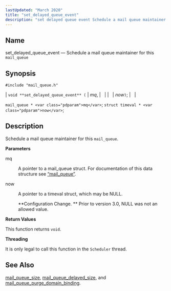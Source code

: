 ```yaml
---
lastUpdated: "March 2020"
title: "set_delayed_queue_event"
description: "set delayed queue event Schedule a mail queue maintainer for this mail queue void set delayed queue event mq now mail queue mq struct timeval now Schedule a mail queue maintainer for this mail queue mq A pointer to a mail queue struct For documentation of this data structure see..."
---
```


<a name="apis.set_delayed_queue_event"></a> 
## Name

set_delayed_queue_event — Schedule a mail queue maintainer for this `mail_queue`

## Synopsis

`#include "mail_queue.h"`

| `void **set_delayed_queue_event** (` | <var class="pdparam">mq</var>, |   |
|   | <var class="pdparam">now</var>`)`; |   |

`mail_queue * <var class="pdparam">mq</var>`;
`struct timeval * <var class="pdparam">now</var>`;<a name="idp51944800"></a> 
## Description

Schedule a mail queue maintainer for this `mail_queue`.

**<a name="idp51946464"></a> Parameters**

<dl class="variablelist">

<dt>mq</dt>

<dd>

A pointer to a mail_queue struct. For documentation of this data structure see [“mail_queue”](/momentum/3/3-api/structs-mail-queue).

</dd>

<dt>now</dt>

<dd>

A pointer to a timeval struct, which may be NULL.

**Configuration Change. ** Prior to version 3.0, NULL was not an allowed value.

</dd>

</dl>

**<a name="idp51953344"></a> Return Values**

This function returns `void`.

**<a name="idp51954704"></a> Threading**

It is only legal to call this function in the `Scheduler` thread.

<a name="idp51956256"></a> 
## See Also

[mail_queue_size](/momentum/3/3-api/apis-mail-queue-size), [mail_queue_delayed_size](/momentum/3/3-api/apis-mail-queue-delayed-size), and [mail_queue_purge_domain_binding](/momentum/3/3-api/apis-mail-queue-purge-domain-binding).
